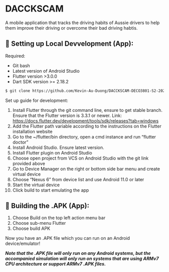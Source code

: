 # DACCKSCAM

A mobile application that tracks the driving habits of Aussie drivers to help them improve their driving or overcome their bad driving habtis. 

## 🔧 Setting up Local Devvelopment (App):
Required:
- Git bash
- Latest version of Android Studio
- Flutter version >3.0.0
- Dart SDK version >= 2.18.2

```bash
$ git clone https://github.com/Kevin-Au-Duong/DACCKSCAM-DECO3801-S2-2022-UQ.git
```

Set up guide for development:
1. Install Flutter through the git command line, ensure to get stable branch. Ensure that the Flutter version is 3.3.1 or newer. Link: https://docs.flutter.dev/development/tools/sdk/releases?tab=windows
2. Add the Flutter path variable according to the instructions on the Flutter installation website 
3. Go to the ~/flutter/bin directory, open a cmd instance and run “flutter doctor” 
4. Install Android Studio. Ensure latest version. 
5. Install Flutter plugin on Android Studio 
6. Choose open project from VCS on Android Studio with the git link provided above
7. Go to Device Manager on the right or bottom side bar menu and create virtual device 
8. Choose “Nexus 6” from device list and use Android 11.0 or later
9. Start the virtual device 
10. Click build to start emulating the app 

## 🔨 Building the .APK (App):
1. Choose Build on the top left action menu bar
2. Choose sub-menu Flutter
3. Choose build APK

Now you have an .APK file which you can run on an Android device/emulator!

__*Note that the .APK file will only run on any Android systems, but the accompanied simulation will only run on systems that are using ARMv7 CPU architecture or support ARMv7 .APK files.*__

